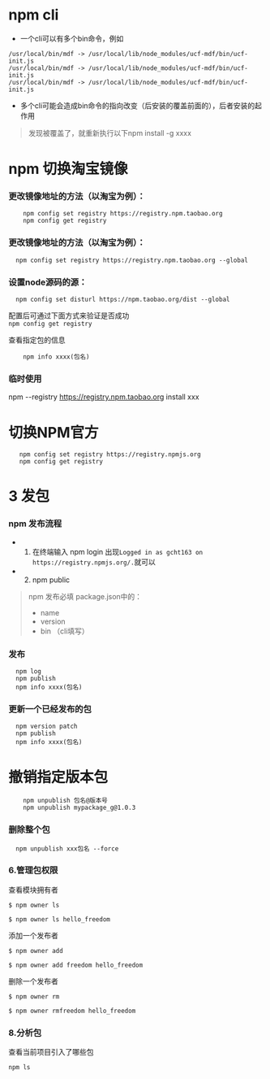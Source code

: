 
# npm cli
- 一个cli可以有多个bin命令，例如
```
/usr/local/bin/mdf -> /usr/local/lib/node_modules/ucf-mdf/bin/ucf-init.js
/usr/local/bin/mdf -> /usr/local/lib/node_modules/ucf-mdf/bin/ucf-init.js
/usr/local/bin/mdf -> /usr/local/lib/node_modules/ucf-mdf/bin/ucf-init.js
```
- 多个cli可能会造成bin命令的指向改变（后安装的覆盖前面的），后者安装的起作用
> 发现被覆盖了，就重新执行以下npm install -g xxxx


# npm 切换淘宝镜像
### 更改镜像地址的方法（以淘宝为例）：
```
    npm config set registry https://registry.npm.taobao.org
    npm config get registry
```     

### 更改镜像地址的方法（以淘宝为例）：
```
  npm config set registry https://registry.npm.taobao.org --global
```
### 设置node源码的源：
```
  npm config set disturl https://npm.taobao.org/dist --global
```


配置后可通过下面方式来验证是否成功      
```npm config get registry```    

查看指定包的信息    
```
    npm info xxxx(包名)
```

### 临时使用
npm --registry https://registry.npm.taobao.org install xxx








# 切换NPM官方
```
   npm config set registry https://registry.npmjs.org
   npm config get registry
```





# 3 发包
### npm 发布流程
- 1. 在终端输入 npm login
出现```Logged in as gcht163 on https://registry.npmjs.org/.```就可以
- 2. npm public

> npm 发布必填
> package.json中的：    
> - name
> - version
> - bin （cli填写）


### 发布
```
  npm log
  npm publish
  npm info xxxx(包名)
```


### 更新一个已经发布的包

```
  npm version patch
  npm publish
  npm info xxxx(包名)
```

# 撤销指定版本包

```
    npm unpublish 包名@版本号
    npm unpublish mypackage_g@1.0.3
```

### 删除整个包
```
  npm unpublish xxx包名 --force
```



### 6.管理包权限

查看模块拥有者
```
$ npm owner ls

$ npm owner ls hello_freedom
```
添加一个发布者
```
$ npm owner add

$ npm owner add freedom hello_freedom
```
删除一个发布者
```
$ npm owner rm

$ npm owner rmfreedom hello_freedom
```


### 8.分析包

查看当前项目引入了哪些包
```
npm ls
```
